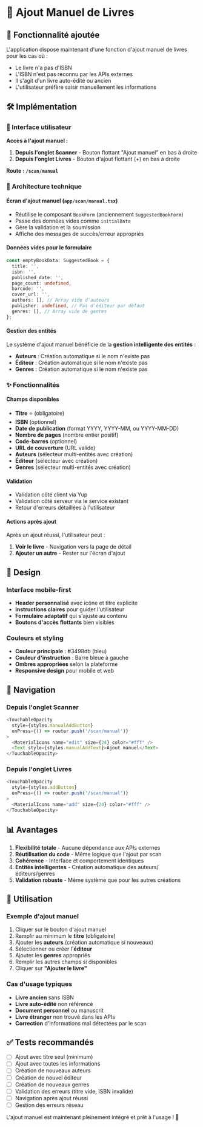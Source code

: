 # 📝 Ajout Manuel de Livres

## 🎯 Fonctionnalité ajoutée

L'application dispose maintenant d'une fonction d'ajout manuel de livres pour les cas où :
- Le livre n'a pas d'ISBN
- L'ISBN n'est pas reconnu par les APIs externes
- Il s'agit d'un livre auto-édité ou ancien
- L'utilisateur préfère saisir manuellement les informations

## 🛠️ Implémentation

### 📱 Interface utilisateur

**Accès à l'ajout manuel :**
1. **Depuis l'onglet Scanner** - Bouton flottant "Ajout manuel" en bas à droite
2. **Depuis l'onglet Livres** - Bouton d'ajout flottant (+) en bas à droite

**Route : `/scan/manual`**

### 🔧 Architecture technique

#### Écran d'ajout manuel (`app/scan/manual.tsx`)
- Réutilise le composant `BookForm` (anciennement `SuggestedBookForm`)
- Passe des données vides comme `initialData`
- Gère la validation et la soumission
- Affiche des messages de succès/erreur appropriés

#### Données vides pour le formulaire
```typescript
const emptyBookData: SuggestedBook = {
  title: '',
  isbn: '',
  published_date: '',
  page_count: undefined,
  barcode: '',
  cover_url: '',
  authors: [], // Array vide d'auteurs
  publisher: undefined, // Pas d'éditeur par défaut
  genres: [], // Array vide de genres
};
```

#### Gestion des entités
Le système d'ajout manuel bénéficie de la **gestion intelligente des entités** :
- **Auteurs** : Création automatique si le nom n'existe pas
- **Éditeur** : Création automatique si le nom n'existe pas  
- **Genres** : Création automatique si le nom n'existe pas

### ✨ Fonctionnalités

#### Champs disponibles
- **Titre** ⭐ (obligatoire)
- **ISBN** (optionnel)
- **Date de publication** (format YYYY, YYYY-MM, ou YYYY-MM-DD)
- **Nombre de pages** (nombre entier positif)
- **Code-barres** (optionnel)
- **URL de couverture** (URL valide)
- **Auteurs** (sélecteur multi-entités avec création)
- **Éditeur** (sélecteur avec création)
- **Genres** (sélecteur multi-entités avec création)

#### Validation
- Validation côté client via Yup
- Validation côté serveur via le service existant
- Retour d'erreurs détaillées à l'utilisateur

#### Actions après ajout
Après un ajout réussi, l'utilisateur peut :
1. **Voir le livre** - Navigation vers la page de détail
2. **Ajouter un autre** - Rester sur l'écran d'ajout

## 🎨 Design

### Interface mobile-first
- **Header personnalisé** avec icône et titre explicite
- **Instructions claires** pour guider l'utilisateur
- **Formulaire adaptatif** qui s'ajuste au contenu
- **Boutons d'accès flottants** bien visibles

### Couleurs et styling
- **Couleur principale** : #3498db (bleu)
- **Couleur d'instruction** : Barre bleue à gauche
- **Ombres appropriées** selon la plateforme
- **Responsive design** pour mobile et web

## 🔗 Navigation

### Depuis l'onglet Scanner
```typescript
<TouchableOpacity 
  style={styles.manualAddButton}
  onPress={() => router.push('/scan/manual')}
>
  <MaterialIcons name="edit" size={24} color="#fff" />
  <Text style={styles.manualAddText}>Ajout manuel</Text>
</TouchableOpacity>
```

### Depuis l'onglet Livres
```typescript
<TouchableOpacity 
  style={styles.addButton}
  onPress={() => router.push('/scan/manual')}
>
  <MaterialIcons name="add" size={24} color="#fff" />
</TouchableOpacity>
```

## 📊 Avantages

1. **Flexibilité totale** - Aucune dépendance aux APIs externes
2. **Réutilisation du code** - Même logique que l'ajout par scan
3. **Cohérence** - Interface et comportement identiques
4. **Entités intelligentes** - Création automatique des auteurs/éditeurs/genres
4. **Validation robuste** - Même système que pour les autres créations

## 🚀 Utilisation

### Exemple d'ajout manuel
1. Cliquer sur le bouton d'ajout manuel
2. Remplir au minimum le **titre** (obligatoire)
3. Ajouter les **auteurs** (création automatique si nouveaux)
4. Sélectionner ou créer l'**éditeur**
5. Ajouter les **genres** appropriés
6. Remplir les autres champs si disponibles
7. Cliquer sur **"Ajouter le livre"**

### Cas d'usage typiques
- **Livre ancien** sans ISBN
- **Livre auto-édité** non référencé
- **Document personnel** ou manuscrit
- **Livre étranger** non trouvé dans les APIs
- **Correction** d'informations mal détectées par le scan

## ✅ Tests recommandés

- [ ] Ajout avec titre seul (minimum)
- [ ] Ajout avec toutes les informations
- [ ] Création de nouveaux auteurs
- [ ] Création de nouvel éditeur
- [ ] Création de nouveaux genres
- [ ] Validation des erreurs (titre vide, ISBN invalide)
- [ ] Navigation après ajout réussi
- [ ] Gestion des erreurs réseau

L'ajout manuel est maintenant pleinement intégré et prêt à l'usage ! 🎉